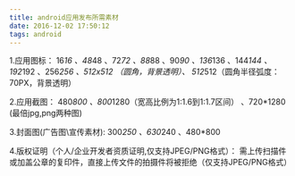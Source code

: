```yaml
---
title: android应用发布所需素材
date: 2016-12-02 17:50:12
tags: android
---
```


1.应用图标：
16*16 、48*48 、72*72 、88*88 、90*90 、136*136 、144*144 、192*192 、256*256 、512x512 （圆角，背景透明）、  512*512（圆角半径弧度：70PX，背景透明）

2.应用截图：
480*800 、800*1280（宽高比例为1:1.6到1:1.7区间） 、720*1280 (最倍jpg,png两种图)

3.封面图(广告图\宣传素材):
300*250 、630*240 、480*800

4.版权证明（个人/企业开发者资质证明,仅支持JPEG/PNG格式）：
需上传扫描件或加盖公章的复印件，直接上传文件的拍摄件将被拒绝（仅支持JPEG/PNG格式）